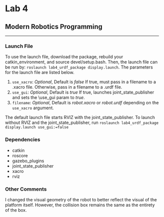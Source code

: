 # Lab 4
## Modern Robotics Programming
---
### Launch File
To use the launch file, download the package, rebuild your catkin\_environment, and source devel/setup.bash.  Then, the launch file can be run by:  `roslaunch lab4_urdf_package display.launch`.  The parameters for the launch file are listed below.

1. `use_xacro`:  *Optional*, Default is *false*  If true, must pass in a filename to a .xacro file.  Otherwise, pass in a filename to a .urdf file.
1. `use_gui`:  *Optional*, Default is *true*  If true, launches joint\_state\_publisher and sets the \\use_gui param to *true*.
1. `filename`:  *Optional*, Default is *robot.xacro* or *robot.urdf* depending on the `use_xacro` argument.

The default launch file starts RVIZ with the joint\_state\_publisher.  To launch without RVIZ and the joint\_state\_publisher, run `roslaunch lab4_urdf_package display.launch use_gui:=false`

### Dependencies
* catkin
* roscore
* gazebo_plugins
* joint_state_publisher
* xacro
* rviz

### Other Comments
I changed the visual geometry of the robot to better reflect the visual of the platform itself.  However, the collision box remains the same as the entirety of the box.
